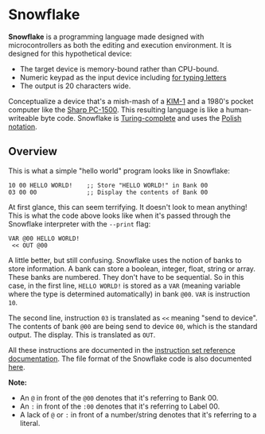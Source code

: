 # Snowflake

**Snowflake** is a programming language made designed with microcontrollers as both the editing 
and execution environment. It is designed for this hypothetical device:

* The target device is memory-bound rather than CPU-bound.
* Numeric keypad as the input device including [for typing letters][1]
* The output is 20 characters wide.

Conceptualize a device that's a mish-mash of a [KIM-1][2] and a 1980's pocket computer like 
the [Sharp PC-1500][3]. This resulting language is like a human-writeable byte code.
Snowflake is [Turing-complete][4] and uses the [Polish notation][5].

[1]: https://en.wikipedia.org/wiki/E.161
[2]: https://en.wikipedia.org/wiki/KIM-1
[3]: https://en.wikipedia.org/wiki/Sharp_PC-1500
[4]: https://en.wikipedia.org/wiki/Turing_completeness
[5]: https://en.wikipedia.org/wiki/Polish_notation

## Overview

This is what a simple "hello world" program looks like in Snowflake:

```
10 00 HELLO WORLD!    ;; Store "HELLO WORLD!" in Bank 00
03 00 00              ;; Display the contents of Bank 00
```

At first glance, this can seem terrifying. It doesn't look to mean anything!
This is what the code above looks like when it's passed through the Snowflake
interpreter with the `--print` flag:

```
VAR @00 HELLO WORLD!
 << OUT @00
```

A little better, but still confusing. Snowflake uses the notion of banks to store
information. A bank can store a boolean, integer, float, string or array. These
banks are numbered. They don't have to be sequential. So in this case, in the first line,
`HELLO WORLD!` is stored as a `VAR` (meaning variable where the type is determined 
automatically) in bank `@00`. `VAR` is instruction `10`.

The second line, instruction `03` is translated as `<<` meaning "send to device". 
The contents of bank `@00` are being send to device `00`, which is the standard
output. The display. This is translated as `OUT`.

All these instructions are documented in the [instruction set reference documentation][6].
The file format of the Snowflake code is also documented [here][7].

[6]: instruction-set.md
[7]: file-format.md
[8]: project-structure.md

**Note:**

* An `@` in front of the `@00` denotes that it's referring to Bank 00.
* An `:` in front of the `:00` denotes that it's referring to Label 00.
* A lack of `@` or `:` in front of a number/string denotes that it's referring to a literal.
